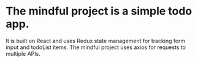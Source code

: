 # The mindful project is a simple todo app.
It is built on React and uses Redux state management for tracking form input and todoList items. The mindful project uses axios for requests to multiple APIs.
